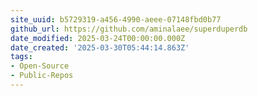 ```yaml
---
site_uuid: b5729319-a456-4990-aeee-07148fbd0b77
github_url: https://github.com/aminalaee/superduperdb
date_modified: 2025-03-24T00:00:00.000Z
date_created: '2025-03-30T05:44:14.863Z'
tags:
- Open-Source
- Public-Repos
---
```











